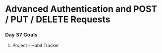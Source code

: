 # Advanced Authentication and POST / PUT / DELETE Requests

### Day 37 Goals

1. Project - Habit Tracker
